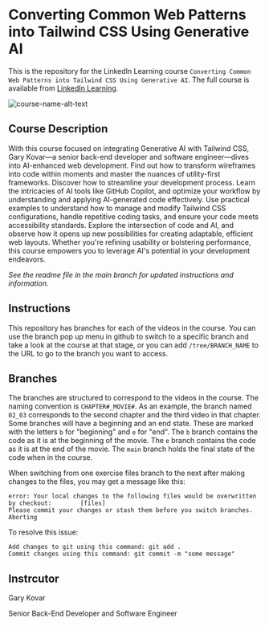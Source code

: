# Converting Common Web Patterns into Tailwind CSS Using Generative AI
This is the repository for the LinkedIn Learning course `Converting Common Web Patterns into Tailwind CSS Using Generative AI`. The full course is available from [LinkedIn Learning][lil-course-url].

![course-name-alt-text][lil-thumbnail-url] 

## Course Description

With this course focused on integrating Generative AI with Tailwind CSS, Gary Kovar—a senior back-end developer and software engineer—dives into AI-enhanced web development. Find out how to transform wireframes into code within moments and master the nuances of utility-first frameworks. Discover how to streamline your development process. Learn the intricacies of AI tools like GitHub Copilot, and optimize your workflow by understanding and applying AI-generated code effectively. Use practical examples to understand how to manage and modify Tailwind CSS configurations, handle repetitive coding tasks, and ensure your code meets accessibility standards. Explore the intersection of code and AI, and observe how it opens up new possibilities for creating adaptable, efficient web layouts. Whether you're refining usability or bolstering performance, this course empowers you to leverage AI's potential in your development endeavors.

_See the readme file in the main branch for updated instructions and information._
## Instructions
This repository has branches for each of the videos in the course. You can use the branch pop up menu in github to switch to a specific branch and take a look at the course at that stage, or you can add `/tree/BRANCH_NAME` to the URL to go to the branch you want to access.

## Branches
The branches are structured to correspond to the videos in the course. The naming convention is `CHAPTER#_MOVIE#`. As an example, the branch named `02_03` corresponds to the second chapter and the third video in that chapter. 
Some branches will have a beginning and an end state. These are marked with the letters `b` for "beginning" and `e` for "end". The `b` branch contains the code as it is at the beginning of the movie. The `e` branch contains the code as it is at the end of the movie. The `main` branch holds the final state of the code when in the course.

When switching from one exercise files branch to the next after making changes to the files, you may get a message like this:

    error: Your local changes to the following files would be overwritten by checkout:        [files]
    Please commit your changes or stash them before you switch branches.
    Aborting

To resolve this issue:
	
    Add changes to git using this command: git add .
	Commit changes using this command: git commit -m "some message"

## Instrcutor

Gary Kovar

Senior Back-End Developer and Software Engineer


[0]: # (Replace these placeholder URLs with actual course URLs)

[lil-course-url]: https://www.linkedin.com/learning/vibe-coding-common-web-patterns-into-tailwind-css
[lil-thumbnail-url]: https://media.licdn.com/dms/image/v2/D4E0DAQHmtj2D2I_52Q/learning-public-crop_675_1200/B4EZdgHrpMGwAc-/0/1749664316378?e=2147483647&v=beta&t=KEwxYIZgfDO6ZvGk4LhXAJVQeTqqqF2gttjsx9UL-kA


